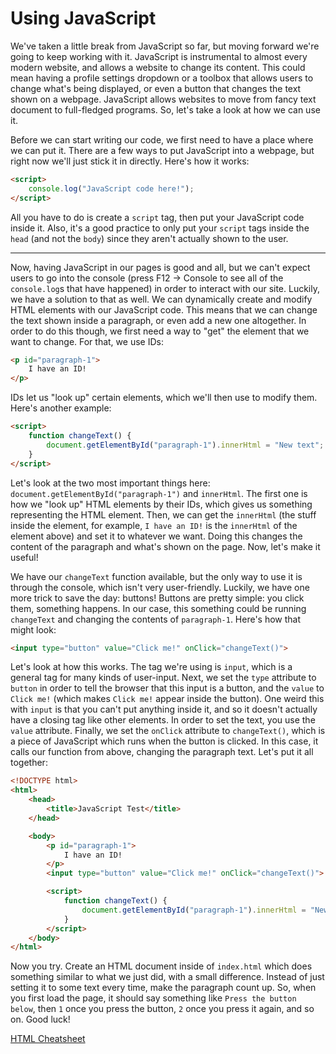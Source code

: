 # Using JavaScript
We've taken a little break from JavaScript so far, but moving forward we're going to keep working with it. JavaScript is instrumental to almost every modern website, and allows a website to change its content. This could mean having a profile settings dropdown or a toolbox that allows users to change what's being displayed, or even a button that changes the text shown on a webpage. JavaScript allows websites to move from fancy text document to full-fledged programs. So, let's take a look at how we can use it.

Before we can start writing our code, we first need to have a place where we can put it. There are a few ways to put JavaScript into a webpage, but right now we'll just stick it in directly. Here's how it works:
```html
<script>
    console.log("JavaScript code here!");
</script>
```

All you have to do is create a `script` tag, then put your JavaScript code inside it. Also, it's a good practice to only put your `script` tags inside the `head` (and not the `body`) since they aren't actually shown to the user.

---

Now, having JavaScript in our pages is good and all, but we can't expect users to go into the console (press F12 -> Console to see all of the `console.log`s that have happened) in order to interact with our site. Luckily, we have a solution to that as well. We can dynamically create and modify HTML elements with our JavaScript code. This means that we can change the text shown inside a paragraph, or even add a new one altogether. In order to do this though, we first need a way to "get" the element that we want to change. For that, we use IDs:
```html
<p id="paragraph-1">
    I have an ID!
</p>
```

IDs let us "look up" certain elements, which we'll then use to modify them. Here's another example:
```html
<script>
    function changeText() {
        document.getElementById("paragraph-1").innerHtml = "New text";
    }
</script>
```

Let's look at the two most important things here: `document.getElementById("paragraph-1")` and `innerHtml`. The first one is how we "look up" HTML elements by their IDs, which gives us something representing the HTML element. Then, we can get the `innerHtml` (the stuff inside the element, for example, `I have an ID!` is the `innerHtml` of the element above) and set it to whatever we want. Doing this changes the content of the paragraph and what's shown on the page. Now, let's make it useful!

We have our `changeText` function available, but the only way to use it is through the console, which isn't very user-friendly. Luckily, we have one more trick to save the day: buttons! Buttons are pretty simple: you click them, something happens. In our case, this something could be running `changeText` and changing the contents of `paragraph-1`. Here's how that might look:
```html
<input type="button" value="Click me!" onClick="changeText()">
```

Let's look at how this works. The tag we're using is `input`, which is a general tag for many kinds of user-input. Next, we set the `type` attribute to `button` in order to tell the browser that this input is a button, and the `value` to `Click me!` (which makes `Click me!` appear inside the button). One weird this with `input` is that you can't put anything inside it, and so it doesn't actually have a closing tag like other elements. In order to set the text, you use the `value` attribute. Finally, we set the `onClick` attribute to `changeText()`, which is a piece of JavaScript which runs when the button is clicked. In this case, it calls our function from above, changing the paragraph text. Let's put it all together:
```html
<!DOCTYPE html>
<html>
    <head>
        <title>JavaScript Test</title>
    </head>

    <body>
        <p id="paragraph-1">
            I have an ID!
        </p>
        <input type="button" value="Click me!" onClick="changeText()">

        <script>
            function changeText() {
                document.getElementById("paragraph-1").innerHtml = "New text";
            }
        </script>
    </body>
</html>
```

Now you try. Create an HTML document inside of `index.html` which does something similar to what we just did, with a small difference. Instead of just setting it to some text every time, make the paragraph count up. So, when you first load the page, it should say something like `Press the button below`, then `1` once you press the button, `2` once you press it again, and so on. Good luck!

[HTML Cheatsheet](https://developer.mozilla.org/en-US/docs/Web/HTML/Element)